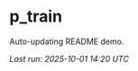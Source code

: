 # p_train

Auto-updating README demo.

<!--START_SECTION:status-->
_Last run: 2025-10-01 14:20 UTC_
<!--END_SECTION:status-->
































































































































































































































































































































































































































































































































































































































































































































































































































































































































































































